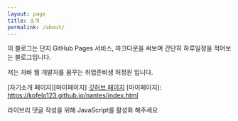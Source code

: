 ```yaml
---
layout: page
title: 소개
permalink: /about/
---
```


이 블로그는 단지 GitHub Pages 서비스, 마크다운을 써보며 간단히 하루일정을 적어보는 블로그입니다.  

저는 자바 웹 개발자를 꿈꾸는 취업준비생 허정원 입니다.  

[자기소개 페이지][마이페이지]
[깃허브 페이지](https://www.github.com/kofelo123)
[마이페이지]: https://kofelo123.github.io/nantes/index.html


<div id="lv-container" data-id="city" data-uid="MTAyMC8zMTY2Ny84MjMx">
	<script type="text/javascript">
   (function(d, s) {
       var j, e = d.getElementsByTagName(s)[0];

       if (typeof LivereTower === 'function') { return; }

       j = d.createElement(s);
       j.src = 'https://cdn-city.livere.com/js/embed.dist.js';
       j.async = true;

       e.parentNode.insertBefore(j, e);
   })(document, 'script');
	</script>
<noscript> 라이브리 댓글 작성을 위해 JavaScript를 활성화 해주세요</noscript>
</div>